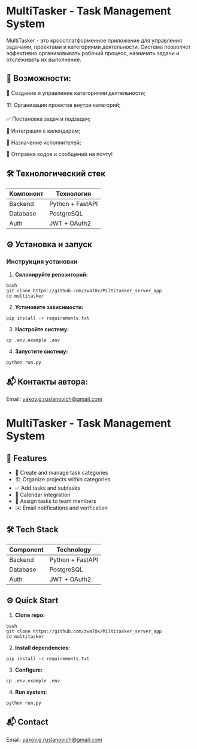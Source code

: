 # MultiTasker - Task Management System
MultiTasker - это кроссплатформенное приложение для управления задачами, проектами и категориями деятельности. Система позволяет эффективно организовывать рабочий процесс, назначать задачи и отслеживать их выполнение.

## 🚀 Возможности:
📝 Создание и управление категориями деятельности;

🏗️ Организация проектов внутри категорий;

✅ Постановка задач и подзадач;

📅 Интеграция с календарем;

👥 Назначение исполнителей;

💬 Отправка кодов и сообщений на почту!

## 🛠 Технологический стек

| Компонент       | Технология          |
|-----------------|---------------------|
| Backend         | Python + FastAPI    |
| Database        | PostgreSQL          |
| Auth            | JWT + OAuth2        |

## ⚙️ Установка и запуск

### Инструкция установки
1. **Склонируйте репозиторий:**
```
bash
git clone https://github.com/zwaTOx/Miltitasker_server_app
cd multitasker
```
2. **Установите зависимости:**
```
pip install -r requirements.txt
```
3. **Настройте систему:**
```
cp .env.example .env
```
4. **Запустите систему:**
```
python run.py
```

## 📬 Контакты автора:

Email: yakov.g.ruslanovich@gmail.com



# MultiTasker - Task Management System

## 🚀 Features
- 📝 Create and manage task categories
- 🏗️ Organize projects within categories
- ✅ Add tasks and subtasks
- 📅 Calendar integration
- 👥 Assign tasks to team members
- ✉️ Email notifications and verification

## 🛠 Tech Stack
| Component       | Technology       |
|-----------------|------------------|
| Backend         | Python + FastAPI |
| Database        | PostgreSQL       |
| Auth            | JWT + OAuth2     |

## ⚙️ Quick Start

1. **Clone repo:**
```
bash
git clone https://github.com/zwaTOx/Miltitasker_server_app
cd multitasker
```
2. **Install dependencies:**
```
pip install -r requirements.txt
```
3. **Configure:**
```
cp .env.example .env
```
4. **Run system:**
```
python run.py
```
## 📬 Contact

Email: yakov.g.ruslanovich@gmail.com
